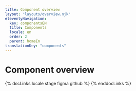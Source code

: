 ```yaml
---
title: Component overview
layout: "layouts/overview.njk"
eleventyNavigation:
  key: componentsEN
  title: Components
  locale: en
  order: 2
  parent: homeEn
translationKey: "components"
---
```


# Component overview

{% docLinks locale stage figma github %}
{% enddocLinks %}